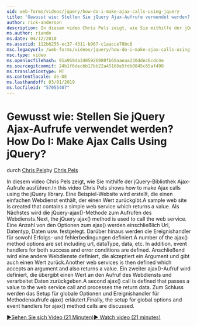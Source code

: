 ```yaml
---
uid: web-forms/videos/jquery/how-do-i-make-ajax-calls-using-jquery
title: 'Gewusst wie: Stellen Sie jQuery Ajax-Aufrufe verwendet werden? | Microsoft-Dokumentation'
author: rick-anderson
description: In diesem video Chris Pels zeigt, wie Sie mithilfe der jQuery-Bibliothek Ajax-Aufrufe ausführen. Eine Beispiel-Website, die einen einfachen Webdienst enthält die zurückgibt, wird erstellt...
ms.author: riande
ms.date: 04/12/2010
ms.assetid: 112b6255-ec37-4311-b967-c1aacce78bc8
msc.legacyurl: /web-forms/videos/jquery/how-do-i-make-ajax-calls-using-jquery
msc.type: video
ms.openlocfilehash: 91a959da3405926980fb69aaeaa230ddec6cdc4e
ms.sourcegitcommit: 24b1f6decbb17bb22a45166e5fdb0845c65af498
ms.translationtype: MT
ms.contentlocale: de-DE
ms.lasthandoff: 03/01/2019
ms.locfileid: "57055407"
---
```

<a name="how-do-i-make-ajax-calls-using-jquery"></a><span data-ttu-id="beb4e-105">Gewusst wie: Stellen Sie jQuery Ajax-Aufrufe verwendet werden?</span><span class="sxs-lookup"><span data-stu-id="beb4e-105">How Do I: Make Ajax Calls Using jQuery?</span></span>
====================
<span data-ttu-id="beb4e-106">durch [Chris Pels](https://twitter.com/chrispels)</span><span class="sxs-lookup"><span data-stu-id="beb4e-106">by [Chris Pels](https://twitter.com/chrispels)</span></span>

<span data-ttu-id="beb4e-107">In diesem video Chris Pels zeigt, wie Sie mithilfe der jQuery-Bibliothek Ajax-Aufrufe ausführen.</span><span class="sxs-lookup"><span data-stu-id="beb4e-107">In this video Chris Pels shows how to make Ajax calls using the jQuery library.</span></span> <span data-ttu-id="beb4e-108">Eine Beispiel-Website wird erstellt, die einen einfachen Webdienst enthält, der einen Wert zurückgibt.</span><span class="sxs-lookup"><span data-stu-id="beb4e-108">A sample web site is created that contains a simple web service which returns a value.</span></span> <span data-ttu-id="beb4e-109">Als Nächstes wird die jQuery-ajax()-Methode zum Aufrufen des Webdiensts.</span><span class="sxs-lookup"><span data-stu-id="beb4e-109">Next, the jQuery ajax() method is used to call the web service.</span></span> <span data-ttu-id="beb4e-110">Eine Anzahl von den Optionen zum ajax() werden einschließlich Url, Datentyp, Daten usw. festgelegt. Darüber hinaus werden die Ereignishandler für sowohl Erfolgs- und fehlerbedingungen definiert.</span><span class="sxs-lookup"><span data-stu-id="beb4e-110">A number of the ajax() method options are set including url, dataType, data, etc. In addition, event handlers for both success and error conditions are defined.</span></span> <span data-ttu-id="beb4e-111">Anschließend wird eine andere Webdienste definiert, die akzeptiert ein Argument und gibt auch einen Wert zurück.</span><span class="sxs-lookup"><span data-stu-id="beb4e-111">Another web services is then defined which accepts an argument and also returns a value.</span></span> <span data-ttu-id="beb4e-112">Ein zweiter ajax()-Aufruf wird definiert, die übergibt einen Wert an den Aufruf des Webdiensts und verarbeitet Daten zurückgeben.</span><span class="sxs-lookup"><span data-stu-id="beb4e-112">A second ajax() call is defined that passes a value to the web service call and processes the return data.</span></span> <span data-ttu-id="beb4e-113">Zum Schluss werden das Setup für globale Optionen und Ereignishandler für Methodenaufrufe ajax() erläutert.</span><span class="sxs-lookup"><span data-stu-id="beb4e-113">Finally, the setup for global options and event handlers for ajax() method calls are discussed.</span></span>

[<span data-ttu-id="beb4e-114">&#9654;Sehen Sie sich Video (21 Minuten)</span><span class="sxs-lookup"><span data-stu-id="beb4e-114">&#9654; Watch video (21 minutes)</span></span>](https://channel9.msdn.com/Blogs/ASP-NET-Site-Videos/how-do-i-make-ajax-calls-using-jquery)
